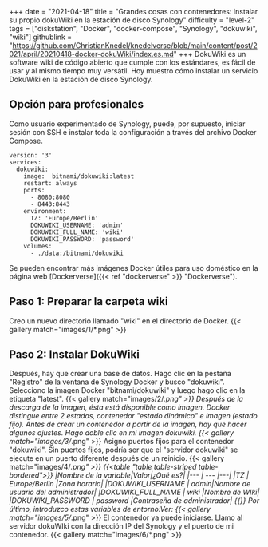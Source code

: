 +++
date = "2021-04-18"
title = "Grandes cosas con contenedores: Instalar su propio dokuWiki en la estación de disco Synology"
difficulty = "level-2"
tags = ["diskstation", "Docker", "docker-compose", "Synology", "dokuwiki", "wiki"]
githublink = "https://github.com/ChristianKnedel/knedelverse/blob/main/content/post/2021/april/20210418-docker-dokuWiki/index.es.md"
+++
DokuWiki es un software wiki de código abierto que cumple con los estándares, es fácil de usar y al mismo tiempo muy versátil. Hoy muestro cómo instalar un servicio DokuWiki en la estación de disco Synology.
## Opción para profesionales
Como usuario experimentado de Synology, puede, por supuesto, iniciar sesión con SSH e instalar toda la configuración a través del archivo Docker Compose.
```
version: '3'
services:
  dokuwiki:
    image:  bitnami/dokuwiki:latest
    restart: always
    ports:
      - 8080:8080
      - 8443:8443
    environment:
      TZ: 'Europe/Berlin'
      DOKUWIKI_USERNAME: 'admin'
      DOKUWIKI_FULL_NAME: 'wiki'
      DOKUWIKI_PASSWORD: 'password'
    volumes:
      - ./data:/bitnami/dokuwiki

```
Se pueden encontrar más imágenes Docker útiles para uso doméstico en la página web [Dockerverse]({{< ref "dockerverse" >}} "Dockerverse").
## Paso 1: Preparar la carpeta wiki
Creo un nuevo directorio llamado "wiki" en el directorio de Docker.
{{< gallery match="images/1/*.png" >}}

## Paso 2: Instalar DokuWiki
Después, hay que crear una base de datos. Hago clic en la pestaña "Registro" de la ventana de Synology Docker y busco "dokuwiki". Selecciono la imagen Docker "bitnami/dokuwiki" y luego hago clic en la etiqueta "latest".
{{< gallery match="images/2/*.png" >}}
Después de la descarga de la imagen, ésta está disponible como imagen. Docker distingue entre 2 estados, contenedor "estado dinámico" e imagen (estado fijo). Antes de crear un contenedor a partir de la imagen, hay que hacer algunos ajustes. Hago doble clic en mi imagen dokuwiki.
{{< gallery match="images/3/*.png" >}}
Asigno puertos fijos para el contenedor "dokuwiki". Sin puertos fijos, podría ser que el "servidor dokuwiki" se ejecute en un puerto diferente después de un reinicio.
{{< gallery match="images/4/*.png" >}}
{{<table "table table-striped table-bordered">}}
|Nombre de la variable|Valor|¿Qué es?|
|--- | --- |---|
|TZ	| Europe/Berlin	|Zona horaria|
|DOKUWIKI_USERNAME	| admin|Nombre de usuario del administrador|
|DOKUWIKI_FULL_NAME |	wiki	|Nombre de WIki|
|DOKUWIKI_PASSWORD	| password	|Contraseña de administrador|
{{</table>}}
Por último, introduzco estas variables de entorno:Ver:
{{< gallery match="images/5/*.png" >}}
El contenedor ya puede iniciarse. Llamo al servidor dokuWIki con la dirección IP del Synology y el puerto de mi contenedor.
{{< gallery match="images/6/*.png" >}}
